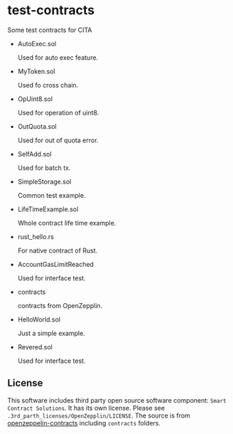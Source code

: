 # test-contracts

Some test contracts for CITA

* AutoExec.sol

    Used for auto exec feature.

* MyToken.sol

    Used fo cross chain.

* OpUint8.sol

    Used for operation of uint8.

* OutQuota.sol

    Used for out of quota error.

* SelfAdd.sol

    Used for batch tx.

* SimpleStorage.sol

    Common test example.

* LifeTimeExample.sol

    Whole contract life time example.

* rust_hello.rs

    For native contract of Rust.

* AccountGasLimitReached

    Used for interface test.

* contracts

    contracts from OpenZepplin.

* HelloWorld.sol

    Just a simple example.

* Revered.sol

    Used for interface test.

## License

This software includes third party open source software component: `Smart Contract Solutions`.
It has its own license. Please see `.3rd_parth_licenses/OpenZepplin/LICENSE`.
The source is from [openzeppelin-contracts](https://github.com/OpenZeppelin/openzeppelin-contracts/tree/v2.1.1) including `contracts` folders.
